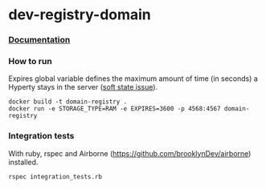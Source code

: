 # dev-registry-domain

### [Documentation](https://github.com/reTHINK-project/dev-registry-domain/tree/master/docs)


### How to run
Expires global variable defines the maximum amount of time (in seconds) a Hyperty stays in the server ([soft state issue](https://github.com/reTHINK-project/dev-registry-domain/issues/7)).

``` 
docker build -t domain-registry .
docker run -e STORAGE_TYPE=RAM -e EXPIRES=3600 -p 4568:4567 domain-registry
```

### Integration tests
With ruby, rspec and Airborne (https://github.com/brooklynDev/airborne) installed.

``` 
rspec integration_tests.rb
```


